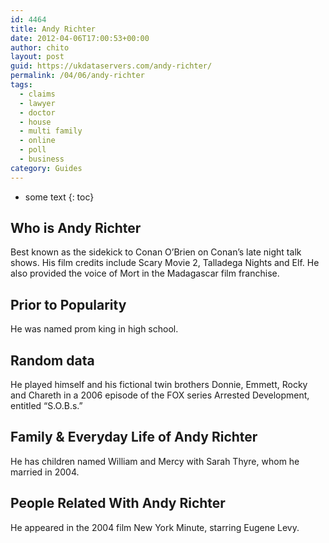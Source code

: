 ```yaml
---
id: 4464
title: Andy Richter
date: 2012-04-06T17:00:53+00:00
author: chito
layout: post
guid: https://ukdataservers.com/andy-richter/
permalink: /04/06/andy-richter
tags:
  - claims
  - lawyer
  - doctor
  - house
  - multi family
  - online
  - poll
  - business
category: Guides
---
```


* some text
{: toc}
          
          
## Who is  Andy Richter
                  
                  
                  
Best known as the sidekick to Conan O&#8217;Brien on Conan&#8217;s late night talk shows. His film credits include Scary Movie 2, Talladega Nights and Elf. He also provided the voice of Mort in the Madagascar film franchise. 
                  
                
                
                
## Prior to Popularity 
                  
                  
                  
He was named prom king in high school. 
                  
                
                
                
## Random data 
                  
                  
                  
He played himself and his fictional twin brothers Donnie, Emmett, Rocky and Chareth in a 2006 episode of the FOX series Arrested Development, entitled &#8220;S.O.B.s.&#8221; 
                  
                
                
                
## Family & Everyday Life of Andy Richter
                  
                  
                  
He has children named William and Mercy with Sarah Thyre, whom he married in 2004. 
                  
                
                
                
## People Related With  Andy Richter
                  
                  
                  
He appeared in the 2004 film New York Minute, starring Eugene Levy. 
                  
                
              
            
          
          
          
    
    
  
